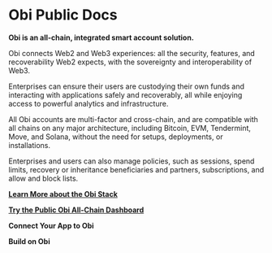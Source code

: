 # Obi Public Docs

**Obi is an all-chain, integrated smart account solution.**

Obi connects Web2 and Web3 experiences: all the security, features, and recoverability Web2 expects, with the sovereignty and interoperability of Web3.

Enterprises can ensure their users are custodying their own funds and interacting with applications safely and recoverably, all while enjoying access to powerful analytics and infrastructure.

All Obi accounts are multi-factor and cross-chain, and are compatible with all chains on any major architecture, including Bitcoin, EVM, Tendermint, Move, and Solana, without the need for setups, deployments, or installations.

Enterprises and users can also manage policies, such as sessions, spend limits, recovery or inheritance beneficiaries and partners, subscriptions, and allow and block lists.

[**Learn More about the Obi Stack**](overview-of-the-obi-suite.md)

[**Try the Public Obi All-Chain Dashboard**](<README (1).md>)

**Connect Your App to Obi**

**Build on Obi**
